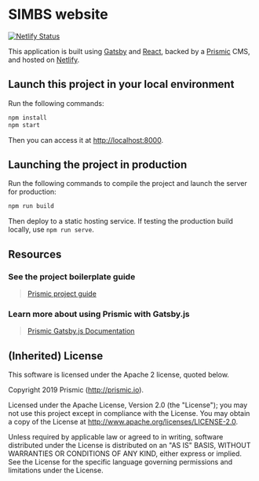 # SIMBS website

[![Netlify Status](https://api.netlify.com/api/v1/badges/c52d7f93-80d5-44c5-ad4f-3bbb2ea02def/deploy-status)](https://app.netlify.com/sites/simbs/deploys)

This application is built using [Gatsby](https://www.gatsbyjs.org/) and [React](https://reactjs.org/), backed by a [Prismic](https://prismic.io) CMS, and hosted on [Netlify](https://www.netlify.com/).

## Launch this project in your local environment

Run the following commands:

```bash
npm install
npm start
```

Then you can access it at [http://localhost:8000](http://localhost:8000).

## Launching the project in production

Run the following commands to compile the project and launch the server for production:

```bash
npm run build
```

Then deploy to a static hosting service. 
If testing the production build locally, use `npm run serve`.

## Resources

### See the project boilerplate guide

> [Prismic project guide](https://intercom.help/prismicio/examples/gatsby-js-samples/sample-blog-with-api-based-cms-gatsbyjs)

### Learn more about using Prismic with Gatsby.js

> [Prismic Gatsby.js Documentation](https://prismic.io/docs/reactjs/getting-started/prismic-gatsby)

## (Inherited) License

This software is licensed under the Apache 2 license, quoted below.

Copyright 2019 Prismic (http://prismic.io).

Licensed under the Apache License, Version 2.0 (the "License"); you may not use this project except in compliance with the License. You may obtain a copy of the License at http://www.apache.org/licenses/LICENSE-2.0.

Unless required by applicable law or agreed to in writing, software distributed under the License is distributed on an "AS IS" BASIS, WITHOUT WARRANTIES OR CONDITIONS OF ANY KIND, either express or implied. See the License for the specific language governing permissions and limitations under the License.
